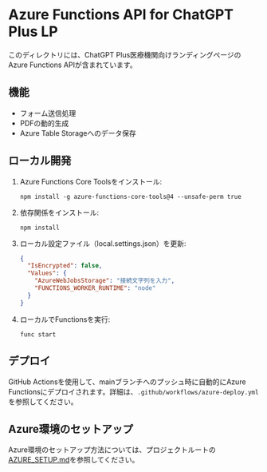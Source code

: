 # Azure Functions API for ChatGPT Plus LP

このディレクトリには、ChatGPT Plus医療機関向けランディングページのAzure Functions APIが含まれています。

## 機能

- フォーム送信処理
- PDFの動的生成
- Azure Table Storageへのデータ保存

## ローカル開発

1. Azure Functions Core Toolsをインストール:
   ```
   npm install -g azure-functions-core-tools@4 --unsafe-perm true
   ```

2. 依存関係をインストール:
   ```
   npm install
   ```

3. ローカル設定ファイル（local.settings.json）を更新:
   ```json
   {
     "IsEncrypted": false,
     "Values": {
       "AzureWebJobsStorage": "接続文字列を入力",
       "FUNCTIONS_WORKER_RUNTIME": "node"
     }
   }
   ```

4. ローカルでFunctionsを実行:
   ```
   func start
   ```

## デプロイ

GitHub Actionsを使用して、mainブランチへのプッシュ時に自動的にAzure Functionsにデプロイされます。詳細は、`.github/workflows/azure-deploy.yml`を参照してください。

## Azure環境のセットアップ

Azure環境のセットアップ方法については、プロジェクトルートの[AZURE_SETUP.md](../AZURE_SETUP.md)を参照してください。
